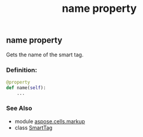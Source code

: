 ﻿---
title: name property
second_title: Aspose.Cells for Python via .NET API References
description: 
type: docs
weight: 50
url: /aspose.cells.markup/smarttag/name/
is_root: false
---

## name property


Gets the name of the smart tag.
### Definition:
```python
@property
def name(self):
    ...
```

### See Also
* module [aspose.cells.markup](../../)
* class [SmartTag](/cells/python-net/aspose.cells.markup/smarttag)
